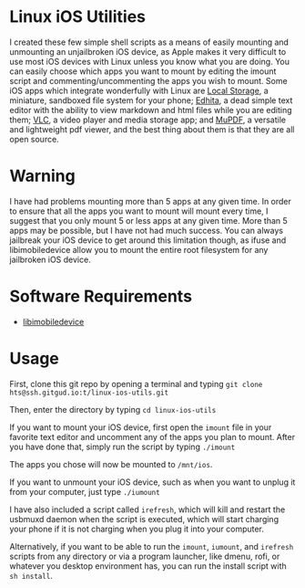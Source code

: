# Linux iOS Utilities
I created these few simple shell scripts as a means of easily mounting and unmounting an unjailbroken iOS device, as Apple makes it very difficult to use most iOS devices with Linux unless you know what you are doing. You can easily choose which apps you want to mount by editing the imount script and commenting/uncommenting the apps you wish to mount. Some iOS apps which integrate wonderfully with Linux are [Local Storage](https://itunes.apple.com/app/id1339306324), a miniature, sandboxed file system for your phone;  [Edhita](https://itunes.apple.com/us/app/edhita-open-source-text-editor/id398896655), a dead simple text editor with the ability to view markdown and html files while you are editing them; [VLC](https://itunes.apple.com/app/apple-store/id650377962?pt=454758&ct=vodownloadpage&mt=8), a video player and media storage app; and [MuPDF](https://itunes.apple.com/us/app/mupdf/id482941798?mt=8), a versatile and lightweight pdf viewer, and the best thing about them is that they are all open source.

# Warning
I have had problems mounting more than 5 apps at any given time. In order to ensure that all the apps you want to mount will mount every time, I suggest that you only mount 5 or less apps at any given time. More than 5 apps may be possible, but I have not had much success. You can always jailbreak your iOS device to get around this limitation though, as ifuse and libimobiledevice allow you to mount the entire root filesystem for any jailbroken iOS device.

# Software Requirements
* [libimobiledevice](https://www.libimobiledevice.org/)

# Usage
First, clone this git repo by opening a terminal and typing ```git clone hts@ssh.gitgud.io:t/linux-ios-utils.git```

Then, enter the directory by typing ```cd linux-ios-utils```

If you want to mount your iOS device, first open the ```imount``` file in your favorite text editor and uncomment any of the apps you plan to mount. After you have done that, simply run the script by typing ```./imount```

The apps you chose will now be mounted to ```/mnt/ios```.

If you want to unmount your iOS device, such as when you want to unplug it from your computer, just type ```./iumount```

I have also included a script called ```irefresh```, which will kill and restart the usbmuxd daemon when the script is executed, which will start charging your phone if it is not charging when you plug it into your computer. 

Alternatively, if you want to be able to run the ```imount```, ```iumount```, and ```irefresh``` scripts from any directory or via a program launcher, like dmenu, rofi, or whatever you desktop environment has, you can run the install script with ```sh install```.

